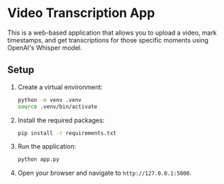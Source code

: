 # Video Transcription App

This is a web-based application that allows you to upload a video, mark timestamps, and get transcriptions for those specific moments using OpenAI's Whisper model.

## Setup

1.  Create a virtual environment:
    ```bash
    python -m venv .venv
    source .venv/bin/activate
    ```

2.  Install the required packages:
    ```bash
    pip install -r requirements.txt
    ```

3.  Run the application:
    ```bash
    python app.py
    ```

4.  Open your browser and navigate to `http://127.0.0.1:5000`. 